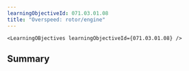 ```yaml
---
learningObjectiveId: 071.03.01.08
title: "Overspeed: rotor/engine"
---
```


```tsx eval
<LearningOBjectives learningObjectiveId={071.03.01.08} />
```

## Summary

